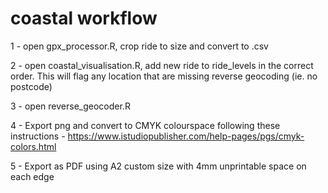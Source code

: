 # coastal workflow

1 - open gpx_processor.R, crop ride to size and convert to .csv

2 - open coastal_visualisation.R, add new ride to ride_levels in the correct order. This will flag any location that are missing reverse geocoding (ie. no postcode)

3 - open reverse_geocoder.R

4 - Export png and convert to CMYK colourspace following these instructions - https://www.istudiopublisher.com/help-pages/pgs/cmyk-colors.html

5 - Export as PDF using A2 custom size with 4mm unprintable space on each edge
